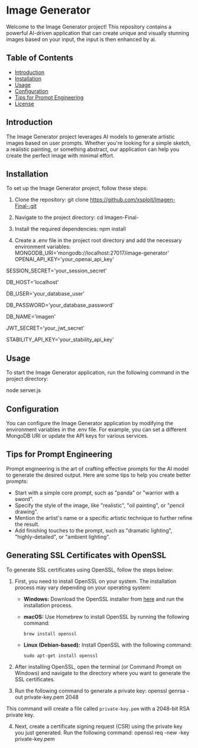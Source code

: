 # Image Generator

Welcome to the Image Generator project! This repository contains a powerful AI-driven application that can create unique and visually stunning images based on your input, the input is then enhanced by ai.

## Table of Contents

- [Introduction](#introduction)
- [Installation](#installation)
- [Usage](#usage)
- [Configuration](#configuration)
- [Tips for Prompt Engineering](#tips-for-prompt-engineering)
- [License](#license)

## Introduction

The Image Generator project leverages AI models to generate artistic images based on user prompts. Whether you're looking for a simple sketch, a realistic painting, or something abstract, our application can help you create the perfect image with minimal effort.

## Installation

To set up the Image Generator project, follow these steps:

1. Clone the repository:
git clone https://github.com/xsploit/Imagen-Final-.git



2. Navigate to the project directory:
cd Imagen-Final-



3. Install the required dependencies:
npm install


4. Create a .env file in the project root directory and add the necessary environment variables:
MONGODB_URI='mongodb://localhost:27017/image-generator'
OPENAI_API_KEY='your_openai_api_key'

SESSION_SECRET='your_session_secret'

DB_HOST='localhost'

DB_USER='your_database_user'

DB_PASSWORD='your_database_password'

DB_NAME='imagen'

JWT_SECRET='your_jwt_secret'

STABILITY_API_KEY='your_stability_api_key'




## Usage

To start the Image Generator application, run the following command in the project directory:

node server.js




## Configuration

You can configure the Image Generator application by modifying the environment variables in the .env file. For example, you can set a different MongoDB URI or update the API keys for various services.

## Tips for Prompt Engineering

Prompt engineering is the art of crafting effective prompts for the AI model to generate the desired output. Here are some tips to help you create better prompts:

- Start with a simple core prompt, such as "panda" or "warrior with a sword".
- Specify the style of the image, like "realistic", "oil painting", or "pencil drawing".
- Mention the artist's name or a specific artistic technique to further refine the result.
- Add finishing touches to the prompt, such as "dramatic lighting", "highly-detailed", or "ambient lighting".

## Generating SSL Certificates with OpenSSL

To generate SSL certificates using OpenSSL, follow the steps below:

1. First, you need to install OpenSSL on your system. The installation process may vary depending on your operating system:

   - **Windows:** Download the OpenSSL installer from [here](https://slproweb.com/products/Win32OpenSSL.html) and run the installation process.

   - **macOS:** Use Homebrew to install OpenSSL by running the following command:
     ```
     brew install openssl
     ```
   - **Linux (Debian-based):** Install OpenSSL with the following command:
     ```
     sudo apt-get install openssl
     ```

2. After installing OpenSSL, open the terminal (or Command Prompt on Windows) and navigate to the directory where you want to generate the SSL certificates.

3. Run the following command to generate a private key:
openssl genrsa -out private-key.pem 2048


This command will create a file called `private-key.pem` with a 2048-bit RSA private key.

4. Next, create a certificate signing request (CSR) using the private key you just generated. Run the following command:
openssl req -new -key private-key.pem
